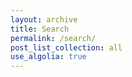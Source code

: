 ```yaml
---
layout: archive
title: Search
permalink: /search/
post_list_collection: all
use_algolia: true
---
```

